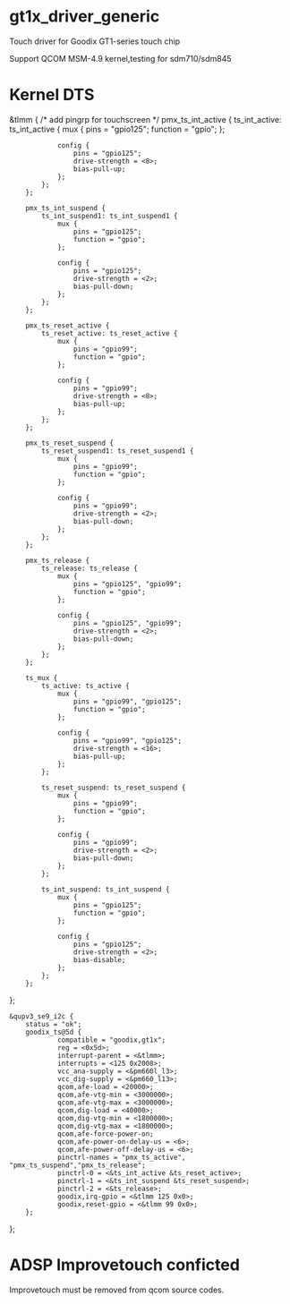 # gt1x_driver_generic
Touch driver for Goodix GT1-series touch chip

Support QCOM MSM-4.9 kernel,testing for sdm710/sdm845

# Kernel DTS
&tlmm {
		/* add pingrp for touchscreen */
		pmx_ts_int_active {
			ts_int_active: ts_int_active {
				mux {
					pins = "gpio125";
					function = "gpio";
				};

				config {
					pins = "gpio125";
					drive-strength = <8>;
					bias-pull-up;
				};
			};
		};

		pmx_ts_int_suspend {
			ts_int_suspend1: ts_int_suspend1 {
				mux {
					pins = "gpio125";
					function = "gpio";
				};

				config {
					pins = "gpio125";
					drive-strength = <2>;
					bias-pull-down;
				};
			};
		};

		pmx_ts_reset_active {
			ts_reset_active: ts_reset_active {
				mux {
					pins = "gpio99";
					function = "gpio";
				};

				config {
					pins = "gpio99";
					drive-strength = <8>;
					bias-pull-up;
				};
			};
		};

		pmx_ts_reset_suspend {
			ts_reset_suspend1: ts_reset_suspend1 {
				mux {
					pins = "gpio99";
					function = "gpio";
				};

				config {
					pins = "gpio99";
					drive-strength = <2>;
					bias-pull-down;
				};
			};
		};

		pmx_ts_release {
			ts_release: ts_release {
				mux {
					pins = "gpio125", "gpio99";
					function = "gpio";
				};

				config {
					pins = "gpio125", "gpio99";
					drive-strength = <2>;
					bias-pull-down;
				};
			};
		};

		ts_mux {
			ts_active: ts_active {
				mux {
					pins = "gpio99", "gpio125";
					function = "gpio";
				};

				config {
					pins = "gpio99", "gpio125";
					drive-strength = <16>;
					bias-pull-up;
				};
			};

			ts_reset_suspend: ts_reset_suspend {
				mux {
					pins = "gpio99";
					function = "gpio";
				};

				config {
					pins = "gpio99";
					drive-strength = <2>;
					bias-pull-down;
				};
			};

			ts_int_suspend: ts_int_suspend {
				mux {
					pins = "gpio125";
					function = "gpio";
				};

				config {
					pins = "gpio125";
					drive-strength = <2>;
					bias-disable;
				};
			};
		};
};

	&qupv3_se9_i2c {
        status = "ok";
        goodix_ts@5d {
                compatible = "goodix,gt1x";
                reg = <0x5d>;
                interrupt-parent = <&tlmm>;
                interrupts = <125 0x2008>;
                vcc_ana-supply = <&pm660l_l3>;
                vcc_dig-supply = <&pm660_l13>;
                qcom,afe-load = <20000>;
                qcom,afe-vtg-min = <3000000>;
                qcom,afe-vtg-max = <3000000>;
                qcom,dig-load = <40000>;
                qcom,dig-vtg-min = <1800000>;
                qcom,dig-vtg-max = <1800000>;
                qcom,afe-force-power-on;
                qcom,afe-power-on-delay-us = <6>;
                qcom,afe-power-off-delay-us = <6>;
                pinctrl-names = "pmx_ts_active", "pmx_ts_suspend","pmx_ts_release";
                pinctrl-0 = <&ts_int_active &ts_reset_active>;
                pinctrl-1 = <&ts_int_suspend &ts_reset_suspend>;
                pinctrl-2 = <&ts_release>;
                goodix,irq-gpio = <&tlmm 125 0x0>;
                goodix,reset-gpio = <&tlmm 99 0x0>;
        };

};
# ADSP Improvetouch conficted
Improvetouch must be removed from qcom source codes.
